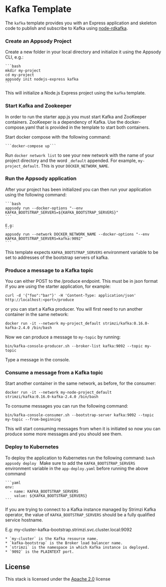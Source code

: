 # Kafka Template

The `kafka` template provides you with an Express application and skeleton code
to publish and subscribe to Kafka using
[node-rdkafka](https://www.npmjs.com/package/node-rdkafka).


### Create an Appsody Project

Create a new folder in your local directory and initialize it using the Appsody CLI, e.g.:

    ```bash
    mkdir my-project
    cd my-project
    appsody init nodejs-express kafka
    ```
This will initialize a Node.js Express project using the `kafka` template.
    
### Start Kafka and Zookeeper

In order to run the starter app.js you must start Kafka and ZooKeeper containers. ZooKeeper is a dependency of Kafka. Use the docker-compose.yaml that is provided in the template to start both containers.

Start docker compose with the following command:
    
    ```docker-compose up```
    
Run ```docker network list``` to see your new network with the name of your project directory and the word ```_default``` appended. For example, ```my-project_default```. This is your `DOCKER_NETWORK_NAME`.

### Run the Appsody application

After your project has been initialized you can then run your application using the following command:

    ```bash
    appsody run --docker-options "--env KAFKA_BOOTSTRAP_SERVERS=${KAFKA_BOOTSTRAP_SERVERS}"
    ```

    E.g:
    ```
    appsody run --network DOCKER_NETWORK_NAME --docker-options "--env KAFKA_BOOTSTRAP_SERVERS=kafka:9092"
    ```

This template expects `KAFKA_BOOTSTRAP_SERVERS` environment variable to be set to addresses of the bootstrap servers of kafka.

### Produce a message to a Kafka topic

You can either POST to the /produce endpoint. This must be in json format if you are using the starter application, for example:

```curl -d '{"foo":"bar"}' -H 'Content-Type: application/json' http://localhost:<port>/produce```

or you can start a Kafka producer. You will first need to run another container in the same network:

```docker run -it --network my-project_default strimzi/kafka:0.16.0-kafka-2.4.0 /bin/bash```

Now we can produce a message to ```my-topic``` by running:

```bin/kafka-console-producer.sh --broker-list kafka:9092 --topic my-topic```

Type a message in the console. 

### Consume a message from a Kafka topic

Start another container in the same network, as before, for the consumer:

```docker run -it --network my-node-project_default  strimzi/kafka:0.16.0-kafka-2.4.0 /bin/bash```

To consume messages you can run the following command:

```bin/kafka-console-consumer.sh --bootstrap-server kafka:9092 --topic my-topic --from-beginning```

This will start consuming messages from when it is initiated so now you can produce some more messages and you should see them. 

### Deploy to Kubernetes

To deploy the application to Kubernetes run the following command:
    ```bash
    appsody deploy
    ```
Make sure to add the `KAFKA_BOOTSTRAP_SERVERS` environment variable in the `app-deploy.yaml` before running the above command

    ```yaml
    env:
      - name: KAFKA_BOOTSTRAP_SERVERS
        value: ${KAFKA_BOOTSTRAP_SERVERS}
    ```

If you are trying to connect to a Kafka instance managed by Strimzi Kafka operator, the value of `KAFKA_BOOTSTRAP_SERVERS` should be a fully qualified service hostname.

E.g: my-cluster-kafka-bootstrap.strimzi.svc.cluster.local:9092

    * `my-cluster` is the Kafka resource name.
    * `kafka-bootstrap` is the Broker load balancer name.
    * `strimzi` is the namespace in which Kafka instance is deployed.
    * `9092` is the PLAINTEXT port.
     

## License

This stack is licensed under the [Apache 2.0](./image/LICENSE) license
